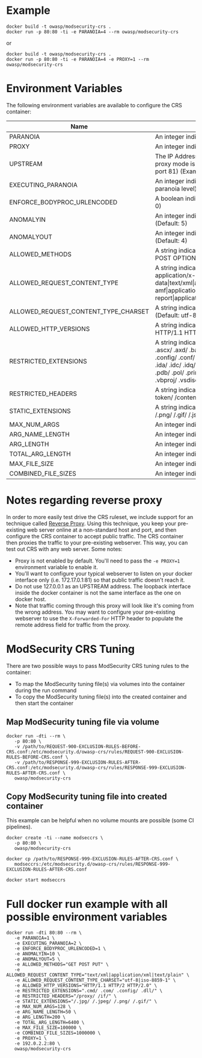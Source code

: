 # Example
```
docker build -t owasp/modsecurity-crs .
docker run -p 80:80 -ti -e PARANOIA=4 --rm owasp/modsecurity-crs
```

or

```
docker build -t owasp/modsecurity-crs .
docker run -p 80:80 -ti -e PARANOIA=4 -e PROXY=1 --rm owasp/modsecurity-crs
```
# Environment Variables

The following environment variables are available to configure the CRS container:

| Name     | Description|
| -------- | ------------------------------------------------------------------- |
| PARANOIA | An integer indicating the paranoia level (Default: 1)               |
| PROXY    | An integer indicating if reverse proxy mode is enabled (Default: 0) |
| UPSTREAM | The IP Address (and optional port) of the upstream server when proxy mode is enabled. (Default: the container's default router, port 81) (Examples: 192.0.2.2 or 192.0.2.2:80) |
| EXECUTING_PARANOIA | An integer indicating the executing_paranoia_level (Default: paranoia level) |
| ENFORCE_BODYPROC_URLENCODED | A boolean indicating the enforce_bodyproc_urlencoded (Default: 0) |
| ANOMALYIN | An integer indicating the inbound_anomaly_score_threshold (Default: 5) |
| ANOMALYOUT | An integer indicating the outbound_anomaly_score_threshold (Default: 4) |
| ALLOWED_METHODS | A string indicating the allowed_methods (Default: GET HEAD POST OPTIONS) |
| ALLOWED_REQUEST_CONTENT_TYPE | A string indicating the allowed_request_content_type (Default: application/x-www-form-urlencoded\|multipart/form-data\|text/xml\|application/xml\|application/soap+xml\|application/x-amf\|application/json\|application/octet-stream\|application/csp-report\|application/xss-auditor-report\|text/plain) |
| ALLOWED_REQUEST_CONTENT_TYPE_CHARSET | A string indicating the allowed_request_content_type_charset (Default: utf-8\|iso-8859-1\|iso-8859-15\|windows-1252) |
| ALLOWED_HTTP_VERSIONS | A string indicating the allowed_http_versions (Default: HTTP/1.0 HTTP/1.1 HTTP/2 HTTP/2.0) |
| RESTRICTED_EXTENSIONS | A string indicating the restricted_extensions (Default: .asa/ .asax/ .ascx/ .axd/ .backup/ .bak/ .bat/ .cdx/ .cer/ .cfg/ .cmd/ .com/ .config/ .conf/ .cs/ .csproj/ .csr/ .dat/ .db/ .dbf/ .dll/ .dos/ .htr/ .htw/ .ida/ .idc/ .idq/ .inc/ .ini/ .key/ .licx/ .lnk/ .log/ .mdb/ .old/ .pass/ .pdb/ .pol/ .printer/ .pwd/ .resources/ .resx/ .sql/ .sys/ .vb/ .vbs/ .vbproj/ .vsdisco/ .webinfo/ .xsd/ .xsx/) |
| RESTRICTED_HEADERS | A string indicating the restricted_headers (Default: /proxy/ /lock-token/ /content-range/ /translate/ /if/) |
| STATIC_EXTENSIONS | A string indicating the static_extensions (Default: /.jpg/ /.jpeg/ /.png/ /.gif/ /.js/ /.css/ /.ico/ /.svg/ /.webp/) |
| MAX_NUM_ARGS | An integer indicating the max_num_args (Default: unlimited) |
| ARG_NAME_LENGTH | An integer indicating the arg_name_length (Default: unlimited) |
| ARG_LENGTH | An integer indicating the arg_length (Default: unlimited) |
| TOTAL_ARG_LENGTH | An integer indicating the total_arg_length (Default: unlimited) |
| MAX_FILE_SIZE | An integer indicating the max_file_size (Default: unlimited) |
| COMBINED_FILE_SIZES | An integer indicating the combined_file_sizes (Default: unlimited) |

# Notes regarding reverse proxy

In order to more easily test drive the CRS ruleset, we include support for an technique called [Reverse Proxy](https://en.wikipedia.org/wiki/Reverse_proxy). Using this technique, you keep your pre-existing web server online at a non-standard host and port, and then configure the CRS container to accept public traffic. The CRS container then proxies the traffic to your pre-existing webserver. This way, you can test out CRS with any web server. Some notes:

* Proxy is not enabled by default. You'll need to pass the `-e PROXY=1` environment variable to enable it.
* You'll want to configure your typical webserver to listen on your docker interface only (i.e. 172.17.0.1:81) so that public traffic doesn't reach it.
* Do not use 127.0.0.1 as an UPSTREAM address. The loopback interface inside the docker container is not the same interface as the one on docker host.
* Note that traffic coming through this proxy will look like it's coming from the wrong address. You may want to configure your pre-existing webserver to use the `X-Forwarded-For` HTTP header to populate the remote address field for traffic from the proxy.

# ModSecurity CRS Tuning

There are two possible ways to pass ModSecurity CRS tuning rules to the container:

* To map the ModSecurity tuning file(s) via volumes into the container during the run command 
* To copy the ModSecurity tuning file(s) into the created container and then start the container
  
  
## Map ModSecurity tuning file via volume
  
```
docker run -dti --rm \
   -p 80:80 \
   -v /path/to/REQUEST-900-EXCLUSION-RULES-BEFORE-CRS.conf:/etc/modsecurity.d/owasp-crs/rules/REQUEST-900-EXCLUSION-RULES-BEFORE-CRS.conf \
   -v /path/to/RESPONSE-999-EXCLUSION-RULES-AFTER-CRS.conf:/etc/modsecurity.d/owasp-crs/rules/RESPONSE-999-EXCLUSION-RULES-AFTER-CRS.conf \
   owasp/modsecurity-crs
```
  
## Copy ModSecurity tuning file into created container
  
This example can be helpful when no volume mounts are possible (some CI pipelines).
  
```
docker create -ti --name modseccrs \
   -p 80:80 \
   owasp/modsecurity-crs
  
docker cp /path/to/RESPONSE-999-EXCLUSION-RULES-AFTER-CRS.conf \
   modseccrs:/etc/modsecurity.d/owasp-crs/rules/RESPONSE-999-EXCLUSION-RULES-AFTER-CRS.conf
  
docker start modseccrs
```
  
# Full docker run example with all possible environment variables
  
```
docker run -dti 80:80 --rm \
   -e PARANOIA=1 \
   -e EXECUTING_PARANOIA=2 \
   -e ENFORCE_BODYPROC_URLENCODED=1 \
   -e ANOMALYIN=10 \
   -e ANOMALYOUT=5 \
   -e ALLOWED_METHODS="GET POST PUT" \
   -e ALLOWED_REQUEST_CONTENT_TYPE="text/xml|application/xml|text/plain" \
   -e ALLOWED_REQUEST_CONTENT_TYPE_CHARSET="utf-8|iso-8859-1" \
   -e ALLOWED_HTTP_VERSIONS="HTTP/1.1 HTTP/2 HTTP/2.0" \
   -e RESTRICTED_EXTENSIONS=".cmd/ .com/ .config/ .dll/" \
   -e RESTRICTED_HEADERS="/proxy/ /if/" \
   -e STATIC_EXTENSIONS="/.jpg/ /.jpeg/ /.png/ /.gif/" \
   -e MAX_NUM_ARGS=128 \
   -e ARG_NAME_LENGTH=50 \
   -e ARG_LENGTH=200 \
   -e TOTAL_ARG_LENGTH=6400 \
   -e MAX_FILE_SIZE=100000 \
   -e COMBINED_FILE_SIZES=1000000 \
   -e PROXY=1 \
   -e 192.0.2.2:80 \
   owasp/modsecurity-crs
```
